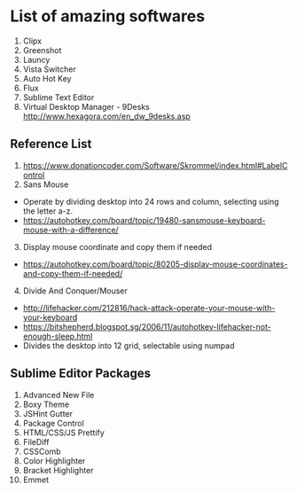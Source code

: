# List of amazing softwares
1. Clipx
2. Greenshot
3. Launcy
4. Vista Switcher
5. Auto Hot Key
6. Flux
7. Sublime Text Editor
8. Virtual Desktop Manager - 9Desks http://www.hexagora.com/en_dw_9desks.asp

## Reference List
1. https://www.donationcoder.com/Software/Skrommel/index.html#LabelControl
2. Sans Mouse 
- Operate by dividing desktop into 24 rows and column, selecting using the letter a-z. 
- https://autohotkey.com/board/topic/19480-sansmouse-keyboard-mouse-with-a-difference/
3. Display mouse coordinate and copy them if needed
- https://autohotkey.com/board/topic/80205-display-mouse-coordinates-and-copy-them-if-needed/
4. Divide And Conquer/Mouser
- http://lifehacker.com/212816/hack-attack-operate-your-mouse-with-your-keyboard
- https://bitshepherd.blogspot.sg/2006/11/autohotkey-lifehacker-not-enough-sleep.html
- Divides the desktop into 12 grid, selectable using numpad 

## Sublime Editor Packages
1. Advanced New File
2. Boxy Theme
3. JSHint Gutter
4. Package Control
5. HTML/CSS/JS Prettify
6. FileDiff
7. CSSComb
8. Color Highlighter
9. Bracket Highlighter
10. Emmet